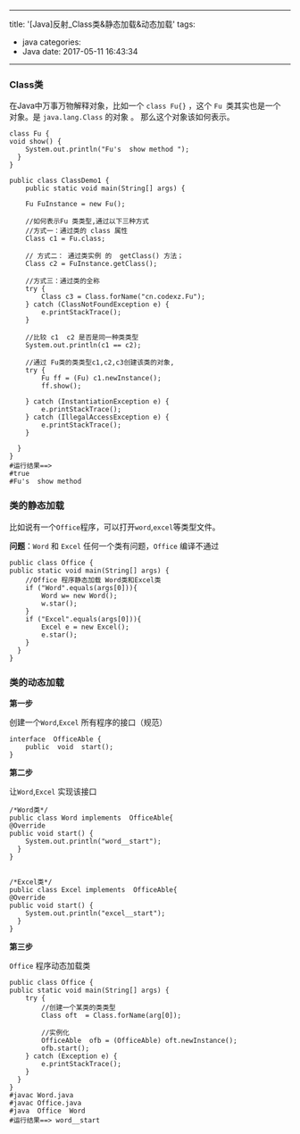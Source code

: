 
---
title: '[Java]反射_Class类&静态加载&动态加载'
tags:
  - java
categories:
  - Java
date: 2017-05-11 16:43:34
---
### Class类

在Java中万事万物解释对象，比如一个 `class Fu{}` ，这个 `Fu `类其实也是一个 对象。是 `java.lang.Class` 的对象 。 那么这个对象该如何表示。


	class Fu {
    void show() {
        System.out.println("Fu's  show method ");
      }
	}

	public class ClassDemo1 {
		public static void main(String[] args) {

        Fu FuInstance = new Fu();

        //如何表示Fu 类类型,通过以下三种方式
        //方式一：通过类的 class 属性
        Class c1 = Fu.class;

        // 方式二： 通过类实例 的  getClass() 方法；
        Class c2 = FuInstance.getClass();

        //方式三：通过类的全称
        try {
            Class c3 = Class.forName("cn.codexz.Fu");
        } catch (ClassNotFoundException e) {
            e.printStackTrace();
        }

        //比较 c1  c2 是否是同一种类类型
        System.out.println(c1 == c2);

        //通过 Fu类的类类型c1,c2,c3创建该类的对象,
        try {
            Fu ff = (Fu) c1.newInstance();
            ff.show();

        } catch (InstantiationException e) {
            e.printStackTrace();
        } catch (IllegalAccessException e) {
            e.printStackTrace();
        }

      }
	}
	#运行结果==>
	#true
	#Fu's  show method 



### 类的静态加载

比如说有一个`Office`程序，可以打开`word`,`excel`等类型文件。

**问题**：`Word` 和 `Excel` 任何一个类有问题，`Office` 编译不通过
 


	public class Office {
    public static void main(String[] args) {
		//Office 程序静态加载 Word类和Excel类
        if ("Word".equals(args[0])){
            Word w= new Word();
            w.star();
        }
        if ("Excel".equals(args[0])){
            Excel e = new Excel();
            e.star();
        }
      }
	}






### 类的动态加载

**第一步**

创建一个`Word`,`Excel` 所有程序的接口（规范）

	interface  OfficeAble {
        public  void  start();
	}



**第二步**

让`Word`,`Excel` 实现该接口


	/*Word类*/
	public class Word implements  OfficeAble{
    @Override
    public void start() {
        System.out.println("word__start");
      }
	}


	/*Excel类*/
	public class Excel implements  OfficeAble{
    @Override
    public void start() {
        System.out.println("excel__start");
      }
	}


**第三步**

`Office` 程序动态加载类


	public class Office {
    public static void main(String[] args) {
        try {
			//创建一个某类的类类型
            Class oft  = Class.forName(arg[0]);
			
			//实例化 
            OfficeAble  ofb = (OfficeAble) oft.newInstance();
            ofb.start();
        } catch (Exception e) {
            e.printStackTrace();
        }
      }
	}
	#javac Word.java
	#javac Office.java 
	#java  Office  Word
	#运行结果==> word__start